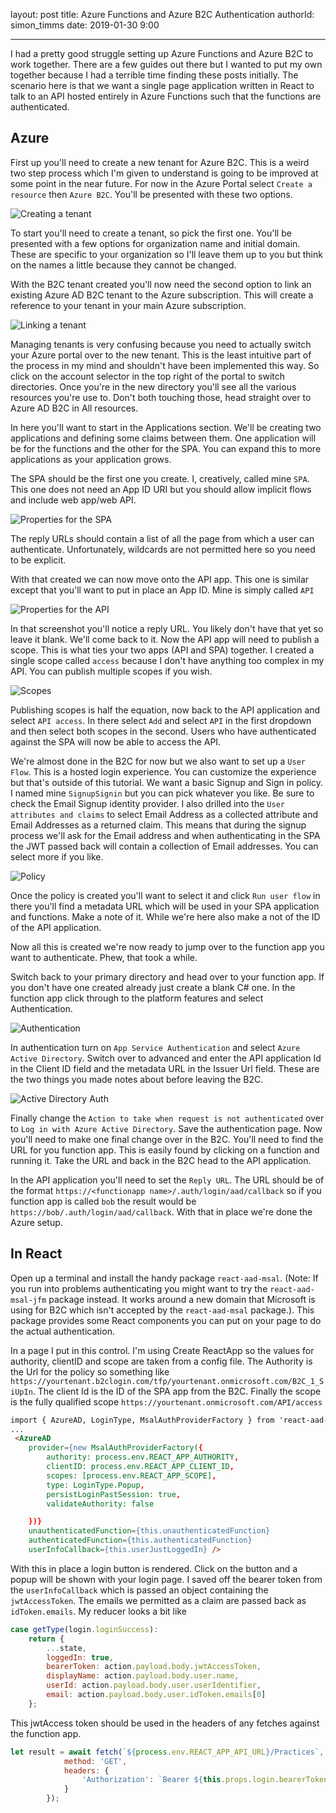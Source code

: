 layout: post
title: Azure Functions and Azure B2C Authentication
authorId: simon_timms
date: 2019-01-30 9:00

---

I had a pretty good struggle setting up Azure Functions and Azure B2C to work together. There are a few guides out there but I wanted to put my own together because I had a terrible time finding these posts initially. The scenario here is that we want a single page application written in React to talk to an API hosted entirely in Azure Functions such that the functions are authenticated. 

<!--more-->

## Azure

First up you'll need to create a new tenant for Azure B2C. This is a weird two step process which I'm given to understand is going to be improved at some point in the near future. For now in the Azure Portal select `Create a resource` then `Azure B2C`. You'll be presented with these two options.

![Creating a tenant](/images/functions-aad/create_tenant.png)

To start you'll need to create a tenant, so pick the first one. You'll be presented with a few options for organization name and initial domain. These are specific to your organization so I'll leave them up to you but think on the names a little because they cannot be changed.

With the B2C tenant created you'll now need the second option to link an existing Azure AD B2C tenant to the Azure subscription. This will create a reference to your tenant in your main Azure subscription.

![Linking a tenant](/images/functions-aad/linking_tenant.png)

Managing tenants is very confusing because you need to actually switch your Azure portal over to the new tenant. This is the least intuitive part of the process in my mind and shouldn't have been implemented this way. So click on the account selector in the top right of the portal to switch directories. Once you're in the new directory you'll see all the various resources you're use to. Don't both touching those, head straight over to Azure AD B2C in All resources. 

In here you'll want to start in the Applications section. We'll be creating two applications and defining some claims between them. One application will be for the functions and the other for the SPA. You can expand this to more applications as your application grows. 

The SPA should be the first one you create. I, creatively, called mine `SPA`. This one does not need an App ID URI but you should allow implicit flows and include web app/web API.

![Properties for the SPA](/images/functions-aad/spa_properties.png)

The reply URLs should contain a list of all the page from which a user can authenticate. Unfortunately, wildcards are not permitted here so you need to be explicit.

With that created we can now move onto the API app. This one is similar except that you'll want to put in place an App ID. Mine is simply called `API`

![Properties for the API](/images/functions-aad/api_properties.png)

In that screenshot you'll notice a reply URL. You likely don't have that yet so leave it blank. We'll come back to it. Now the API app will need to publish a scope. This is what ties your two apps (API and SPA) together. I created a single scope called `access` because I don't have anything too complex in my API. You can publish multiple scopes if you wish. 

![Scopes](/images/functions-aad/scopes.png)

Publishing scopes is half the equation, now back to the API application and select `API access`. In there select `Add` and select `API` in the first dropdown and then select both scopes in the second. Users who have authenticated against the SPA will now be able to access the API. 

We're almost done in the B2C for now but we also want to set up a `User Flow`. This is a hosted login experience. You can customize the experience but that's outside of this tutorial. We want a basic Signup and Sign in policy. I named mine `SignupSignin` but you can pick whatever you like. Be sure to check the Email Signup identity provider. I also drilled into the `User attributes and claims` to select Email Address as a collected attribute and Email Addresses as a returned claim. This means that during the signup process we'll ask for the Email address and when authenticating in the SPA the JWT passed back will contain a collection of Email addresses. You can select more if you like.

![Policy](/images/functions-aad/policy.png)

Once the policy is created you'll want to select it and click `Run user flow` in there you'll find a metadata URL which will be used in your SPA application and functions. Make a note of it. While we're here also make a not of the ID of the API application. 

Now all this is created we're now ready to jump over to the function app you want to authenticate. Phew, that took a while.

Switch back to your primary directory and head over to your function app. If you don't have one created already just create a blank C# one. In the function app click through to the platform features and select Authentication.

![Authentication](/images/functions-aad/platform_features.png)

In authentication turn on `App Service Authentication` and select `Azure Active Directory`. Switch over to advanced and enter the API application Id in the Client ID field and the metadata URL in the Issuer Url field. These are the two things you made notes about before leaving the B2C. 

![Active Directory Auth](/images/functions-aad/aad_settings.png)

Finally change the `Action to take when request is not authenticated` over to `Log in with Azure Active Directory`. Save the authentication page. Now you'll need to make one final change over in the B2C. You'll need to find the URL for you function app. This is easily found by clicking on a function and running it. Take the URL and back in the B2C head to the API application. 

In the API application you'll need to set the `Reply URL`. The URL should be of the format `https://<functionapp name>/.auth/login/aad/callback` so if you function app is called `bob` the result would be `https://bob/.auth/login/aad/callback`. With that in place we're done the Azure setup.

## In React

Open up a terminal and install the handy package `react-aad-msal`. (Note: If you run into problems authenticating you might want to try the `react-aad-msal-jfm` package instead. It works around a new domain that Microsoft is using for B2C which isn't accepted by the `react-aad-msal` package.). This package provides some React components you can put on your page to do the actual authentication.

In a page I put in this control. I'm using Create ReactApp so the values for authority, clientID and scope are taken from a config file. The Authority is the Url for the policy so something like `https://yourtenant.b2clogin.com/tfp/yourtenant.onmicrosoft.com/B2C_1_SiUpIn`. The client Id is the ID of the SPA app from the B2C. Finally the scope is the fully qualified scope `https://yourtenant.onmicrosoft.com/API/access`

```html
import { AzureAD, LoginType, MsalAuthProviderFactory } from 'react-aad-msal-jfm';
...
 <AzureAD
    provider={new MsalAuthProviderFactory({
        authority: process.env.REACT_APP_AUTHORITY,
        clientID: process.env.REACT_APP_CLIENT_ID,
        scopes: [process.env.REACT_APP_SCOPE],
        type: LoginType.Popup,
        persistLoginPastSession: true,
        validateAuthority: false

    })}
    unauthenticatedFunction={this.unauthenticatedFunction}
    authenticatedFunction={this.authenticatedFunction}
    userInfoCallback={this.userJustLoggedIn} />
```

With this in place a login button is rendered. Click on the button and a popup will be shown with your login page. I saved off the bearer token from the `userInfoCallback` which is passed an object containing the `jwtAccessToken`. The emails we permitted as a claim are passed back as `idToken.emails`. My reducer looks a bit like 

```javascript
case getType(login.loginSuccess):
    return {
        ...state,
        loggedIn: true,
        bearerToken: action.payload.body.jwtAccessToken,
        displayName: action.payload.body.user.name,
        userId: action.payload.body.user.userIdentifier,
        email: action.payload.body.user.idToken.emails[0]
    };
```

This jwtAccess token should be used in the headers of any fetches against the function app. 

```javascript
let result = await fetch(`${process.env.REACT_APP_API_URL}/Practices`, {
            method: 'GET',
            headers: {
                'Authorization': `Bearer ${this.props.login.bearerToken}`
            }
        });
```

